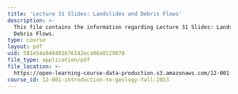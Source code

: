 ```yaml
---
title: 'Lecture 31 Slides: Landslides and Debris Flows'
description: >-
  This file contains the information regarding Lecture 31 Slides: Landslides and
  Debris Flows.
type: course
layout: pdf
uid: 581e54a948481676142eca96a0129878
file_type: application/pdf
file_location: >-
  https://open-learning-course-data-production.s3.amazonaws.com/12-001-introduction-to-geology-fall-2013/581e54a948481676142eca96a0129878_MIT12_001F13_Lec31Slides.pdf
course_id: 12-001-introduction-to-geology-fall-2013
---
```

